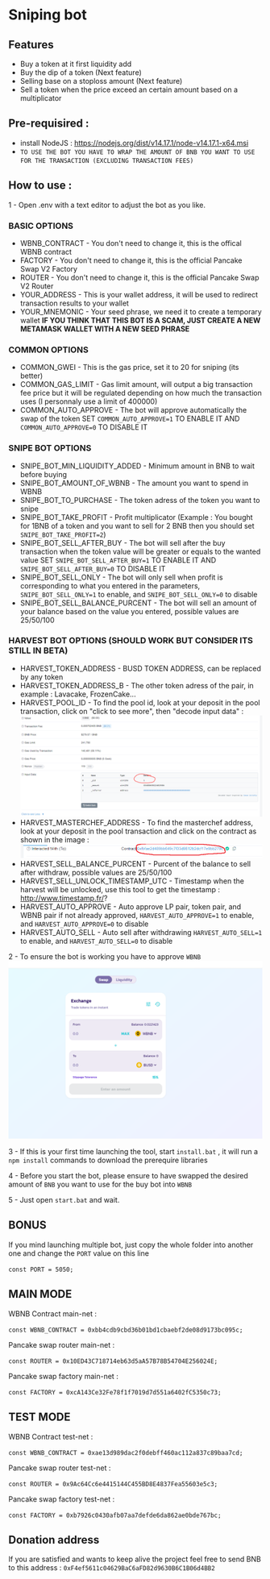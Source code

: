 # Sniping bot

## Features
- Buy a token at it first liquidity add
- Buy the dip of a token (Next feature)
- Selling base on a stoploss amount (Next feature)
- Sell a token when the price exceed an certain amount based on a multiplicator

## Pre-requisired : 
- install NodeJS : https://nodejs.org/dist/v14.17.1/node-v14.17.1-x64.msi
- `TO USE THE BOT YOU HAVE TO WRAP THE AMOUNT OF BNB YOU WANT TO USE FOR THE TRANSACTION (EXCLUDING TRANSACTION FEES)`

## How to use : 

1 - Open .env with a text editor to adjust the bot as you like.

### BASIC OPTIONS
- WBNB_CONTRACT - You don't need to change it, this is the offical WBNB contract
- FACTORY - You don't need to change it, this is the official Pancake Swap V2 Factory
- ROUTER - You don't need to change it, this is the official Pancake Swap V2 Router
- YOUR_ADDRESS - This is your wallet address, it will be used to redirect transaction results to your wallet
- YOUR_MNEMONIC - Your seed phrase, we need it to create a temporary wallet  **IF YOU THINK THAT THIS BOT IS A SCAM, JUST CREATE A NEW METAMASK WALLET WITH A NEW SEED PHRASE**

### COMMON OPTIONS
- COMMON_GWEI - This is the gas price, set it to 20 for sniping (its better)
- COMMON_GAS_LIMIT - Gas limit amount, will output a big transaction fee price but it will be regulated depending on how much the transaction uses (I personnaly use a limit of 400000)
- COMMON_AUTO_APPROVE - The bot will approve automatically the swap of the token SET `COMMON_AUTO_APPROVE=1` TO ENABLE IT AND `COMMON_AUTO_APPROVE=0` TO DISABLE IT

### SNIPE BOT OPTIONS
- SNIPE_BOT_MIN_LIQUIDITY_ADDED - Minimum amount in BNB to wait before buying
- SNIPE_BOT_AMOUNT_OF_WBNB - The amount you want to spend in WBNB
- SNIPE_BOT_TO_PURCHASE - The token adress of the token you want to snipe
- SNIPE_BOT_TAKE_PROFIT - Profit multiplicator (Example : You bought for 1BNB of a token and you want to sell for 2 BNB then you should set `SNIPE_BOT_TAKE_PROFIT=2`)
- SNIPE_BOT_SELL_AFTER_BUY - The bot will sell after the buy transaction when the token value will be greater or equals to the wanted value SET `SNIPE_BOT_SELL_AFTER_BUY=1` TO ENABLE IT AND `SNIPE_BOT_SELL_AFTER_BUY=0` TO DISABLE IT
- SNIPE_BOT_SELL_ONLY - The bot will only sell when profit is corresponding to what you entered in the parameters, `SNIPE_BOT_SELL_ONLY=1` to enable, and `SNIPE_BOT_SELL_ONLY=0` to disable
- SNIPE_BOT_SELL_BALANCE_PURCENT - The bot will sell an amount of your balance based on the value you entered, possible values are 25/50/100

### HARVEST BOT OPTIONS (SHOULD WORK BUT CONSIDER ITS STILL IN BETA)
- HARVEST_TOKEN_ADDRESS - BUSD TOKEN ADDRESS, can be replaced by any token
- HARVEST_TOKEN_ADDRESS_B - The other token adress of the pair, in example : Lavacake, FrozenCake...
- HARVEST_POOL_ID - To find the pool id, look at your deposit in the pool transaction, click on "click to see more", then "decode input data" : <img src="./imags/PoolId.PNG">
- HARVEST_MASTERCHEF_ADDRESS - To find the masterchef address, look at your deposit in the pool transaction and click on the contract as shown in the image : <img src="./imags/Masterchief.PNG">
- HARVEST_SELL_BALANCE_PURCENT - Purcent of the balance to sell after withdraw, possible values are 25/50/100
- HARVEST_SELL_UNLOCK_TIMESTAMP_UTC - Timestamp when the harvest will be unlocked, use this tool to get the timestamp : http://www.timestamp.fr/?
- HARVEST_AUTO_APPROVE - Auto approve LP pair, token pair, and WBNB pair if not already approved, `HARVEST_AUTO_APPROVE=1` to enable, and `HARVEST_AUTO_APPROVE=0` to disable
- HARVEST_AUTO_SELL - Auto sell after withdrawing `HARVEST_AUTO_SELL=1` to enable, and `HARVEST_AUTO_SELL=0` to disable


2 - To ensure the bot is working you have to approve `WBNB`
<img src="./imags/Approve.PNG">

3 - If this is your first time launching the tool, start `install.bat` , it will run a `npm install` commands to download the prerequire libraries

4 - Before you start the bot, please ensure to have swapped the desired amount of `BNB` you want to use for the buy bot into `WBNB`

5 - Just open `start.bat` and wait.

## BONUS

If you mind launching multiple bot, just copy the whole folder into another one and change the `PORT` value on this line

`const PORT = 5050;`

## MAIN MODE

WBNB Contract main-net :

`const WBNB_CONTRACT = 0xbb4cdb9cbd36b01bd1cbaebf2de08d9173bc095c;`

Pancake swap router main-net : 

`const ROUTER = 0x10ED43C718714eb63d5aA57B78B54704E256024E;`

Pancake swap factory main-net : 

`const FACTORY = 0xcA143Ce32Fe78f1f7019d7d551a6402fC5350c73;`


## TEST MODE

WBNB Contract test-net :

`const WBNB_CONTRACT = 0xae13d989dac2f0debff460ac112a837c89baa7cd;`

Pancake swap router test-net : 

`const ROUTER = 0x9Ac64Cc6e4415144C455BD8E4837Fea55603e5c3;`

Pancake swap factory test-net : 

`const FACTORY = 0xb7926c0430afb07aa7defde6da862ae0bde767bc;`

## Donation address
If you are satisfied and wants to keep alive the project feel free to send BNB to this address : `0xF4ef5611c04629BaC6aFD82d9630B6C1B06d4BB2`
